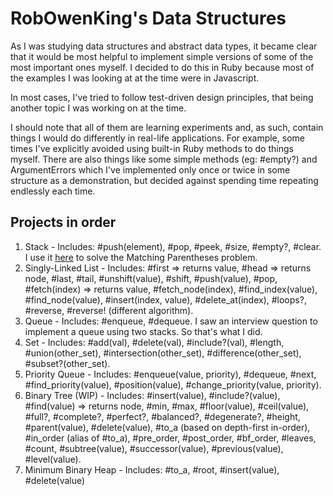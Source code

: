# RobOwenKing's Data Structures

As I was studying data structures and abstract data types, it became clear that it would be most helpful to implement simple versions of some of the most important ones myself. I decided to do this in Ruby because most of the examples I was looking at at the time were in Javascript.

In most cases, I've tried to follow test-driven design principles, that being another topic I was working on at the time.

I should note that all of them are learning experiments and, as such, contain things I would do differently in real-life applications. For example, some times I've explicitly avoided using built-in Ruby methods to do things myself. There are also things like some simple methods (eg: #empty?) and ArgumentErrors which I've implemented only once or twice in some structure as a demonstration, but decided against spending time repeating endlessly each time.

## Projects in order
1. Stack - Includes: #push(element), #pop, #peek, #size, #empty?, #clear. I use it [here](https://github.com/RobOwenKing/code_kata/blob/master/string_methods/parentheses.rb) to solve the Matching Parentheses problem.
2. Singly-Linked List - Includes: #first => returns value, #head => returns node, #last, #tail, #unshift(value), #shift, #push(value), #pop, #fetch(index) => returns value, #fetch_node(index), #find_index(value), #find_node(value), #insert(index, value), #delete_at(index), #loops?, #reverse, #reverse! (different algorithm).
3. Queue - Includes: #enqueue, #dequeue. I saw an interview question to implement a queue using two stacks. So that's what I did.
4. Set - Includes: #add(val), #delete(val), #include?(val), #length, #union(other_set), #intersection(other_set), #difference(other_set), #subset?(other_set).
5. Priority Queue - Includes: #enqueue(value, priority), #dequeue, #next, #find_priority(value), #position(value), #change_priority(value, priority).
6. Binary Tree (WIP) - Includes: #insert(value), #include?(value), #find(value) => returns node, #min, #max, #floor(value), #ceil(value), #full?, #complete?, #perfect?, #balanced?, #degenerate?, #height, #parent(value), #delete(value), #to_a (based on depth-first in-order), #in_order (alias of #to_a), #pre_order, #post_order, #bf_order, #leaves, #count, #subtree(value), #successor(value), #previous(value), #level(value).
7. Minimum Binary Heap - Includes: #to_a, #root, #insert(value), #delete(value)
